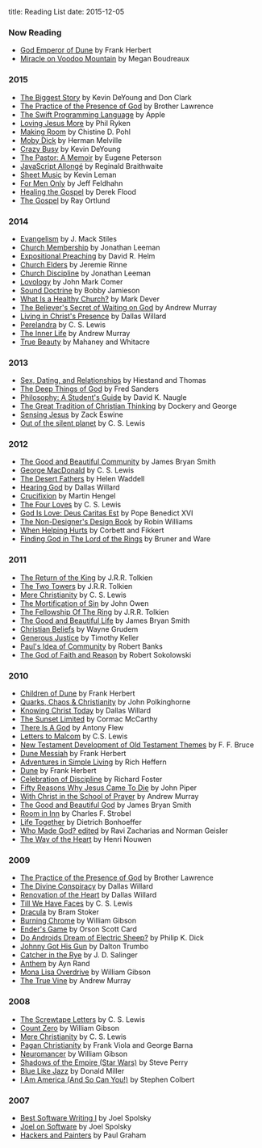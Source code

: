 title: Reading List
date: 2015-12-05

### Now Reading

- [God Emperor of Dune](http://amzn.com/0441294677/) by Frank Herbert
- [Miracle on Voodoo Mountain](http://amzn.com/0529110946/) by Megan Boudreaux

### 2015

- [The Biggest Story](http://amzn.com/1433542447/) by Kevin DeYoung and Don Clark
- [The Practice of the Presence of God](http://amzn.com/0883681056/) by Brother Lawrence
- [The Swift Programming Language](https://developer.apple.com/library/ios/documentation/Swift/Conceptual/Swift_Programming_Language/) by Apple
- [Loving Jesus More](http://amzn.com/1433534088/) by Phil Ryken
- [Making Room](http://amzn.com/0802844316/) by Chistine D. Pohl
- [Moby Dick](http://amzn.com/1503280780/) by Herman Melville
- [Crazy Busy](http://amzn.com/1433533383/) by Kevin DeYoung
- [The Pastor: A Memoir](http://amzn.com/0061988219/) by Eugene Peterson
- [JavaScript Allongé](https://leanpub.com/javascript-allonge/) by Reginald Braithwaite
- [Sheet Music](http://amzn.com/0842360247/) by Kevin Leman
- [For Men Only](http://amzn.com/1601424450/) by Jeff Feldhahn
- [Healing the Gospel](http://amzn.com/1620321629/) by Derek Flood
- [The Gospel](http://amzn.com/1433540835/) by Ray Ortlund

### 2014

- [Evangelism](http://amzn.com/1433544652/) by J. Mack Stiles
- [Church Membership](http://amzn.com/1433532379/) by Jonathan Leeman
- [Expositional Preaching](http://amzn.com/1433543133/) by David R. Helm
- [Church Elders](http://amzn.com/1433540878/) by Jeremie Rinne
- [Church Discipline](http://amzn.com/1433532336/) by Jonathan Leeman
- [Lovology](http://amzn.com/0310337267/) by John Mark Comer
- [Sound Doctrine](http://amzn.com/1433535890/) by Bobby Jamieson
- [What Is a Healthy Church?](http://amzn.com/1581349378/) by Mark Dever
- [The Believer's Secret of Waiting on God](http://amzn.com/0871238861/) by Andrew Murray
- [Living in Christ's Presence](http://amzn.com/0830835849/) by Dallas Willard
- [Perelandra](http://amzn.com/074323491X/) by C. S. Lewis
- [The Inner Life](http://amzn.com/087508995X/) by Andrew Murray
- [True Beauty](http://amzn.com/1433540347/) by Mahaney and Whitacre

### 2013

- [Sex, Dating, and Relationships](http://amzn.com/1433527111/) by  Hiestand and Thomas
- [The Deep Things of God](http://amzn.com/1433513153/) by Fred Sanders
- [Philosophy: A Student's Guide](http://amzn.com/1433531275/) by David K. Naugle
- [The Great Tradition of Christian Thinking](http://amzn.com/1433525135/) by Dockery and George
- [Sensing Jesus](http://amzn.com/1581349696/) by Zack Eswine
- [Out of the silent planet](http://amzn.com/0743234901/) by C. S. Lewis

### 2012

- [The Good and Beautiful Community](http://amzn.com/0830835334/) by James Bryan Smith
- [George MacDonald](http://amzn.com/0060653191/) by C. S. Lewis
- [The Desert Fathers](http://amzn.com/0375700196/) by Helen Waddell
- [Hearing God](http://amzn.com/0830835695/) by Dallas Willard
- [Crucifixion](http://amzn.com/080061268X/) by Martin Hengel
- [The Four Loves](http://amzn.com/0156329301/) by C. S. Lewis
- [God Is Love: Deus Caritas Est](http://amzn.com/1574557580/) by Pope Benedict XVI
- [The Non-Designer's Design Book](http://amzn.com/0321534042/) by Robin Williams
- [When Helping Hurts](http://amzn.com/0802457053/) by Corbett and Fikkert
- [Finding God in The Lord of the Rings](http://amzn.com/1414312792/) by Bruner and Ware

### 2011

- [The Return of the King](http://amzn.com/054792819X/) by J.R.R. Tolkien
- [The Two Towers](http://amzn.com/0547928203/) by J.R.R. Tolkien
- [Mere Christianity](http://amzn.com/0060652926/) by C. S. Lewis
- [The Mortification of Sin](http://amzn.com/1491282622/) by John Owen
- [The Fellowship Of The Ring](http://amzn.com/0547928211/) by J.R.R. Tolkien
- [The Good and Beautiful Life](http://amzn.com/0830835326/) by James Bryan Smith
- [Christian Beliefs](http://amzn.com/0310255996/) by Wayne Grudem
- [Generous Justice](http://amzn.com/1594486077/) by Timothy Keller
- [Paul's Idea of Community](http://amzn.com/0801045541/) by Robert Banks
- [The God of Faith and Reason](http://amzn.com/0813208270/) by Robert Sokolowski

### 2010

- [Children of Dune](http://amzn.com/0441104029/) by Frank Herbert
- [Quarks, Chaos & Christianity](http://amzn.com/0824524063/) by John Polkinghorne
- [Knowing Christ Today](http://amzn.com/0062311794/) by Dallas Willard
- [The Sunset Limited](http://amzn.com/0307278360/) by Cormac McCarthy
- [There Is A God](http://amzn.com/0061335304/) by Antony Flew
- [Letters to Malcom](http://amzn.com/0156027666/) by C.S. Lewis
- [New Testament Development of Old Testament Themes](http://amzn.com/1592446191/) by F. F. Bruce
- [Dune Messiah](http://amzn.com/0441172695/) by Frank Herbert
- [Adventures in Simple Living](http://amzn.com/0824514009/) by Rich Heffern
- [Dune](http://amzn.com/0441172717/) by Frank Herbert
- [Celebration of Discipline](http://amzn.com/0060628391/) by Richard Foster
- [Fifty Reasons Why Jesus Came To Die](http://amzn.com/158134788X/) by John Piper
- [With Christ in the School of Prayer](http://amzn.com/1619491036/) by Andrew Murray
- [The Good and Beautiful God](http://amzn.com/0830835318/) by James Bryan Smith
- [Room in Inn](http://amzn.com/0687365880/) by Charles F. Strobel
- [Life Together](http://amzn.com/0060608528/) by Dietrich Bonhoeffer
- [Who Made God? edited](http://amzn.com/0310247101/) by Ravi Zacharias and Norman Geisler
- [The Way of the Heart](http://amzn.com/0345463358/) by Henri Nouwen

### 2009

- [The Practice of the Presence of God](http://amzn.com/0883681056/) by Brother Lawrence
- [The Divine Conspiracy](http://amzn.com/0060693339/) by Dallas Willard
- [Renovation of the Heart](http://amzn.com/1615216324/) by Dallas Willard
- [Till We Have Faces](http://amzn.com/0156904365/) by C. S. Lewis
- [Dracula](http://amzn.com/1503261387/) by Bram Stoker
- [Burning Chrome](http://amzn.com/0060539828/) by William Gibson
- [Ender's Game](http://amzn.com/0812550706/) by Orson Scott Card
- [Do Androids Dream of Electric Sheep?](http://amzn.com/0345404475/) by Philip K. Dick
- [Johnny Got His Gun](http://amzn.com/0553274325/) by Dalton Trumbo
- [Catcher in the Rye](http://amzn.com/0316769487/) by J. D. Salinger
- [Anthem](http://amzn.com/B008A0P8JU/) by Ayn Rand
- [Mona Lisa Overdrive](http://amzn.com/0553281747/) by William Gibson
- [The True Vine](http://amzn.com/0802456553/) by Andrew Murray

### 2008

- [The Screwtape Letters](http://amzn.com/0060652934/) by C. S. Lewis
- [Count Zero](http://amzn.com/0441117732/) by William Gibson
- [Mere Christianity](http://amzn.com/0060652926/) by C. S. Lewis
- [Pagan Christianity](http://amzn.com/141431485X/) by Frank Viola and George Barna
- [Neuromancer](http://amzn.com/0441569595/) by William Gibson
- [Shadows of the Empire (Star Wars)](http://amzn.com/0553574132/) by Steve Perry
- [Blue Like Jazz](http://amzn.com/0785263705/) by Donald Miller
- [I Am America (And So Can You!)](http://amzn.com/0446582182/) by Stephen Colbert

### 2007

- [Best Software Writing I](http://amzn.com/1590595009/) by Joel Spolsky
- [Joel on Software](http://amzn.com/1590593898/) by Joel Spolsky
- [Hackers and Painters](http://amzn.com/1449389554/) by Paul Graham
